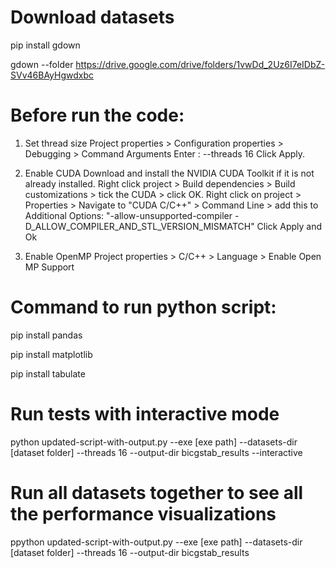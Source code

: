 # Download datasets
pip install gdown

gdown --folder https://drive.google.com/drive/folders/1vwDd_2Uz6I7eIDbZ-SVv46BAyHgwdxbc


# Before run the code:
1. Set thread size
Project properties > Configuration properties > Debugging > Command Arguments 
Enter : --threads 16
Click Apply.

2. Enable CUDA
Download and install the NVIDIA CUDA Toolkit if it is not already installed.
Right click project > Build dependencies > Build customizations > tick the CUDA > click OK.
Right click on project > Properties > Navigate to "CUDA C/C++" > Command Line > add this to Additional Options: "-allow-unsupported-compiler -D_ALLOW_COMPILER_AND_STL_VERSION_MISMATCH"
Click Apply and Ok

3. Enable OpenMP
Project properties > C/C++ > Language > Enable Open MP Support

# Command to run python script:
pip install pandas

pip install matplotlib 

pip install tabulate


# Run tests with interactive mode
python updated-script-with-output.py --exe [exe path] --datasets-dir [dataset folder] --threads 16 --output-dir bicgstab_results --interactive 

# Run all datasets together to see all the performance visualizations
ppython updated-script-with-output.py --exe [exe path] --datasets-dir [dataset folder] --threads 16 --output-dir bicgstab_results

